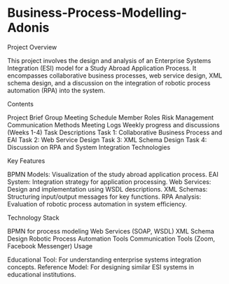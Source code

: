 # Business-Process-Modelling-Adonis
Project Overview

This project involves the design and analysis of an Enterprise Systems Integration (ESI) model for a Study Abroad Application Process. It encompasses collaborative business processes, web service design, XML schema design, and a discussion on the integration of robotic process automation (RPA) into the system.

Contents

Project Brief
Group Meeting Schedule
Member Roles
Risk Management
Communication Methods
Meeting Logs
Weekly progress and discussions (Weeks 1-4)
Task Descriptions
Task 1: Collaborative Business Process and EAI
Task 2: Web Service Design
Task 3: XML Schema Design
Task 4: Discussion on RPA and System Integration Technologies

Key Features

BPMN Models: Visualization of the study abroad application process.
EAI System: Integration strategy for application processing.
Web Services: Design and implementation using WSDL descriptions.
XML Schemas: Structuring input/output messages for key functions.
RPA Analysis: Evaluation of robotic process automation in system efficiency.

Technology Stack

BPMN for process modeling
Web Services (SOAP, WSDL)
XML Schema Design
Robotic Process Automation Tools
Communication Tools (Zoom, Facebook Messenger)
Usage

Educational Tool: For understanding enterprise systems integration concepts.
Reference Model: For designing similar ESI systems in educational institutions.
